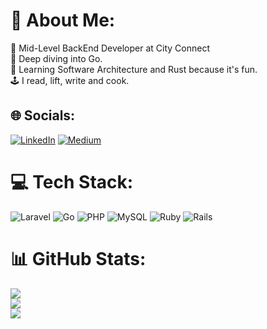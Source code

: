 # 💫 About Me:
:office: Mid-Level BackEnd Developer at City Connect<br>:scroll: Deep diving into Go.<br>:seedling: Learning Software Architecture and Rust because it's fun.<br>:joystick: I read, lift, write and cook.


## 🌐 Socials:
[![LinkedIn](https://img.shields.io/badge/LinkedIn-%230077B5.svg?logo=linkedin&logoColor=white)](https://linkedin.com/in/lucas-freitas-miranda) [![Medium](https://img.shields.io/badge/Medium-12100E?logo=medium&logoColor=white)](https://medium.com/@lucasdef.miranda) 

# 💻 Tech Stack:
![Laravel](https://img.shields.io/badge/laravel-%23FF2D20.svg?style=for-the-badge&logo=laravel&logoColor=white) ![Go](https://img.shields.io/badge/go-%2300ADD8.svg?style=for-the-badge&logo=go&logoColor=white) ![PHP](https://img.shields.io/badge/php-%23777BB4.svg?style=for-the-badge&logo=php&logoColor=white) ![MySQL](https://img.shields.io/badge/mysql-4479A1.svg?style=for-the-badge&logo=mysql&logoColor=white)  ![Ruby](https://img.shields.io/badge/ruby-%23CC342D.svg?style=for-the-badge&logo=ruby&logoColor=white)  ![Rails](https://img.shields.io/badge/rails-%23CC0000.svg?style=for-the-badge&logo=ruby-on-rails&logoColor=white)
# 📊 GitHub Stats:
![](https://github-readme-stats.vercel.app/api?username=Milkado&theme=dracula&hide_border=false&include_all_commits=false&count_private=false)<br/>
![](https://github-readme-streak-stats.herokuapp.com/?user=Milkado&theme=dracula&hide_border=false)<br/>
![](https://github-readme-stats.vercel.app/api/top-langs/?username=Milkado&theme=dracula&hide_border=false&include_all_commits=false&count_private=false&layout=compact)
